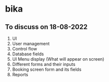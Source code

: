 # bika
## To discuss on 18-08-2022
1. UI
2. User management
3. Control flow
4. Database fields
5. UI Menu display (What will appear on screen)
6. Different forms and their inputs
7. Booking screen form and its fields
8. Reports